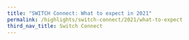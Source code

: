 ```yaml
---
title: "SWITCH Connect: What to expect in 2021"
permalink: /highlights/switch-connect/2021/what-to-expect
third_nav_title: Switch Connect
---
```

